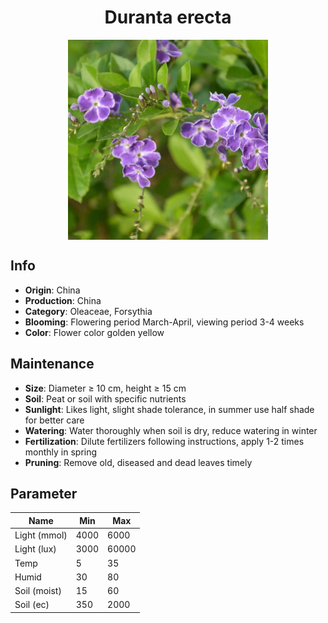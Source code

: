 <h1 align='center'>Duranta erecta</h1>
<p align="center">
    <img 
        align='center'
        width='320'
        src="../images/duranta erecta.png" 
        alt='Duranta erecta' />
</p>

## Info

 - **Origin**: China
 - **Production**: China
 - **Category**: Oleaceae, Forsythia
 - **Blooming**: Flowering period March-April, viewing period 3-4 weeks
 - **Color**: Flower color golden yellow

## Maintenance

 - **Size**: Diameter ≥ 10 cm, height ≥ 15 cm
 - **Soil**: Peat or soil with specific nutrients
 - **Sunlight**: Likes light, slight shade tolerance, in summer use half shade for better care
 - **Watering**: Water thoroughly when soil is dry, reduce watering in winter
 - **Fertilization**: Dilute fertilizers following instructions,  apply 1-2 times monthly in spring
 - **Pruning**: Remove old, diseased and dead leaves timely

## Parameter

| Name         | Min  | Max   |
|--------------|------|-------|
| Light (mmol) | 4000 | 6000  |
| Light (lux)  | 3000 | 60000 |
| Temp         | 5    | 35    |
| Humid        | 30   | 80    |
| Soil (moist) | 15   | 60    |
| Soil (ec)    | 350  | 2000  |
